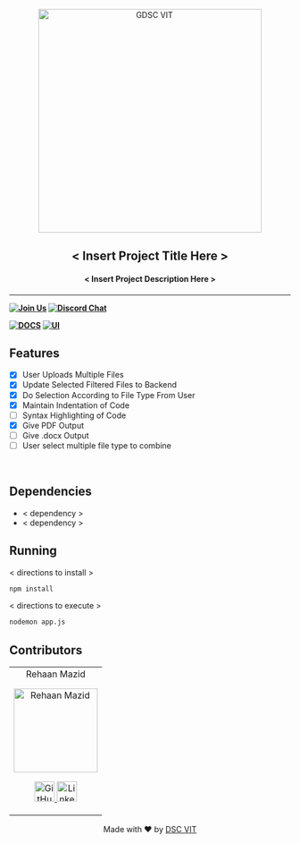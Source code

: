 <p align="center">
<a href="https://dscvit.com">
	<img width="400" src="https://user-images.githubusercontent.com/56252312/159312411-58410727-3933-4224-b43e-4e9b627838a3.png#gh-light-mode-only" alt="GDSC VIT"/>
</a>
	<h2 align="center"> < Insert Project Title Here > </h2>
	<h4 align="center"> < Insert Project Description Here > <h4>
</p>

---
[![Join Us](https://img.shields.io/badge/Join%20Us-Developer%20Student%20Clubs-red)](https://dsc.community.dev/vellore-institute-of-technology/)
[![Discord Chat](https://img.shields.io/discord/760928671698649098.svg)](https://discord.gg/498KVdSKWR)

[![DOCS](https://img.shields.io/badge/Documentation-see%20docs-green?style=flat-square&logo=appveyor)](INSERT_LINK_FOR_DOCS_HERE) 
  [![UI ](https://img.shields.io/badge/User%20Interface-Link%20to%20UI-orange?style=flat-square&logo=appveyor)](INSERT_UI_LINK_HERE)


## Features
- [X] User Uploads Multiple Files
- [X] Update Selected Filtered Files to Backend
- [X] Do Selection According to File Type From User
- [X] Maintain Indentation of Code
- [ ] Syntax Highlighting of Code
- [X] Give PDF Output
- [ ] Give .docx Output
- [ ] User select multiple file type to combine

<br>

## Dependencies
 - < dependency >
 - < dependency >


## Running


< directions to install > 
```bash
npm install
```

< directions to execute >

```bash
nodemon app.js
```

## Contributors

<table>
	<tr align="center">
		<td>
		Rehaan Mazid
		<p align="center">
			<img src = "" width="150" height="150" alt="Rehaan Mazid">
		</p>
			<p align="center">
				<a href = "https://github.com/Rehaan1">
					<img src = "http://www.iconninja.com/files/241/825/211/round-collaboration-social-github-code-circle-network-icon.svg" width="36" height = "36" alt="GitHub"/>
				</a>
				<a href = "https://www.linkedin.com/in/rehaan-m-928a88137/">
					<img src = "http://www.iconninja.com/files/863/607/751/network-linkedin-social-connection-circular-circle-media-icon.svg" width="36" height="36" alt="LinkedIn"/>
				</a>
			</p>
		</td>
	</tr>
</table>

<p align="center">
	Made with ❤ by <a href="https://dscvit.com">DSC VIT</a>
</p>
